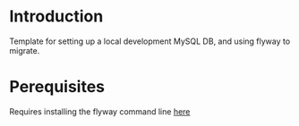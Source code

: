 # Introduction
Template for setting up a local development MySQL DB, and using flyway to migrate.

# Perequisites
Requires installing the flyway command line [here](https://flywaydb.org/documentation/usage/commandline/)